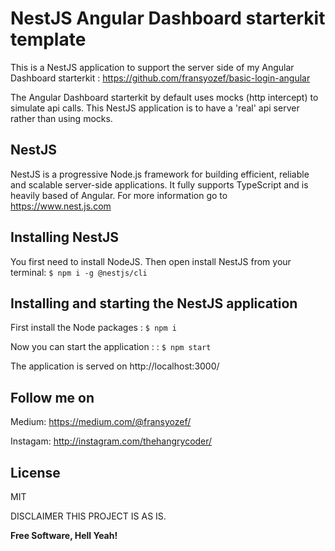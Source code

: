 # NestJS Angular Dashboard starterkit template
This is a NestJS application to support the server side of my Angular Dashboard starterkit : 
https://github.com/fransyozef/basic-login-angular

The Angular Dashboard starterkit by default uses mocks (http intercept) to simulate api calls.
This NestJS application is to have a 'real' api server rather than using mocks.

## NestJS
NestJS is a progressive Node.js framework for building efficient, reliable and scalable server-side applications. It fully supports TypeScript and is heavily based of Angular. For more information go to https://www.nest.js.com

## Installing NestJS
You first need to install NodeJS. Then open install NestJS from your terminal:
``` $ npm i -g @nestjs/cli ```

## Installing and starting the NestJS application
First install the Node packages : ``` $ npm i ```

Now you can start the application : : ``` $ npm start ```

The application is served on http://localhost:3000/

## Follow me on
Medium: https://medium.com/@fransyozef/

Instagam: http://instagram.com/thehangrycoder/


License
----

MIT

DISCLAIMER
THIS PROJECT IS AS IS.


**Free Software, Hell Yeah!**